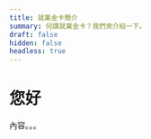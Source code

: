 ```yaml
---
title: 就業金卡簡介
summary: 何謂就業金卡？我們來介紹一下。
draft: false
hidden: false
headless: true
---
```


# 您好

內容。。。

